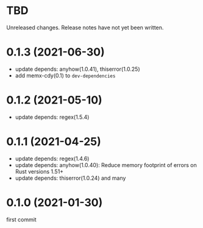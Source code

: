 TBD
===
Unreleased changes. Release notes have not yet been written.

0.1.3 (2021-06-30)
=====

* update depends: anyhow(1.0.41), thiserror(1.0.25)
* add memx-cdy(0.1) to `dev-dependencies`

0.1.2 (2021-05-10)
=====

* update depends: regex(1.5.4)

0.1.1 (2021-04-25)
=====

* update depends: regex(1.4.6)
* update depends: anyhow(1.0.40): Reduce memory footprint of errors on Rust versions 1.51+
* update depends: thiserror(1.0.24) and many

0.1.0 (2021-01-30)
=====

first commit
